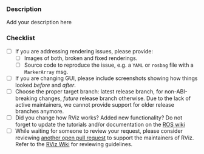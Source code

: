 <!-- Thanks for submitting a Pull Request!

Please shortly explain your contribution, and if fixing an issue from the tracker, add a link to the issue.
Note, that we don't accept ABI breaking changes for released versions. Such changes should target the upcoming release branch.
Be sure to go over each item in the list below before submitting your pull request. -->

### Description

Add your description here

### Checklist

- [ ] If you are addressing rendering issues, please provide:
  - [ ] Images of both, broken and fixed renderings.
  - [ ] Source code to reproduce the issue, e.g. a `YAML` or `rosbag` file with a `MarkerArray` msg.
- [ ] If you are changing GUI, please include screenshots showing how things looked *before* and *after*.
- [ ] Choose the proper target branch: latest release branch, for non-ABI-breaking changes, *future* release branch otherwise.
      Due to the lack of active maintainers, we cannot provide support for older release branches anymore.
- [ ] Did you change how RViz works? Added new functionality? Do not forget to update the tutorials and/or documentation on the [ROS wiki](http://wiki.ros.org/rviz)
- [ ] While waiting for someone to review your request, please consider reviewing [another open pull request](https://github.com/ros-visualization/rviz/pulls) to support the maintainers of RViz. Refer to the [RViz Wiki](https://github.com/ros-visualization/rviz/wiki/Maintainer-Guide#reviewing-pull-requests) for reviewing guidelines.
